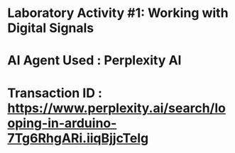 # Laboratory Activity #1: Working with Digital Signals

# AI Agent Used : Perplexity AI
# Transaction ID : https://www.perplexity.ai/search/looping-in-arduino-7Tg6RhgARi.iiqBjjcTelg
